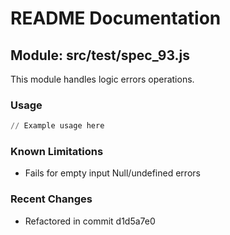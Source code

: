 # README Documentation

## Module: src/test/spec_93.js

This module handles logic errors operations.

### Usage

```python
// Example usage here
```

### Known Limitations

- Fails for empty input Null/undefined errors

### Recent Changes

- Refactored in commit d1d5a7e0
